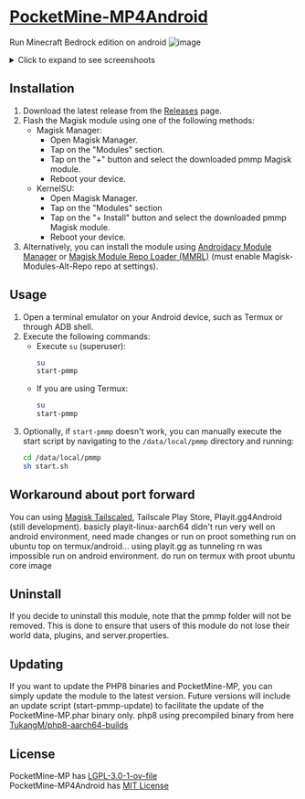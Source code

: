 # [PocketMine-MP](https://github.com/pmmp/PocketMine-MP)[4Android](https://github.com/TukangM/PocketMine-MP4Android)
Run Minecraft Bedrock edition on android 
![image](https://tukangm.github.io/asset/img/pocketmine4android/pocketmine.jpg)

<details>
<summary>Click to expand to see screenshoots</summary>

![Screenshot_20240114-140951_Apps2SD PRO](https://github.com/TukangM/PocketMine-MP4Android/assets/91467886/2c3438f5-4cf6-4d08-9b6c-5e3c5b8caa56)
![Screenshot_20240113-234915_Termux](https://github.com/TukangM/PocketMine-MP4Android/assets/91467886/612e50c3-bc8a-4f72-bade-37ad2187bd76)
![Screenshot_20240114-093845_Termux](https://github.com/TukangM/PocketMine-MP4Android/assets/91467886/2c46ad81-bdc5-41ff-9dd6-61c688c1a71b)

</details>

## Installation

1. Download the latest release from the [Releases](https://github.com/TukangM/PocketMine-MP4Android/releases) page.
2. Flash the Magisk module using one of the following methods:
   - Magisk Manager:
     - Open Magisk Manager.
     - Tap on the "Modules" section.
     - Tap on the "+" button and select the downloaded pmmp Magisk module.
     - Reboot your device.
   - KernelSU:
     - Open Magisk Manager.
     - Tap on the "Modules" section
     - Tap on the "+ Install" button and select the downloaded pmmp Magisk module.
     - Reboot your device.
3. Alternatively, you can install the module using [Androidacy Module Manager](https://github.com/Androidacy/MagiskModuleManager) or [Magisk Module Repo Loader (MMRL)](https://github.com/DerGoogler/MMRL) (must enable Magisk-Modules-Alt-Repo repo at settings).

## Usage

1. Open a terminal emulator on your Android device, such as Termux or through ADB shell.
2. Execute the following commands:
   - Execute `su` (superuser):
     ```bash
     su
     start-pmmp
     ```
   - If you are using Termux:
     ```bash
     su
     start-pmmp
     ```
3. Optionally, if `start-pmmp` doesn't work, you can manually execute the start script by navigating to the `/data/local/pmmp` directory and running:
   ```bash
   cd /data/local/pmmp
   sh start.sh
   ```

## Workaround about port forward
You can using [Magisk Tailscaled](https://github.com/anasfanani/Magisk-Tailscaled), Tailscale Play Store, Playit.gg4Android (still development).
basicly playit-linux-aarch64 didn't run very well on android environment, need made changes or run on proot something run on ubuntu top on termux/android... using playit.gg as tunneling rn was impossible run on android environment. do run on termux with proot ubuntu core image

## Uninstall
If you decide to uninstall this module, note that the pmmp folder will not be removed. This is done to ensure that users of this module do not lose their world data, plugins, and server.properties.

## Updating
If you want to update the PHP8 binaries and PocketMine-MP, you can simply update the module to the latest version. Future versions will include an update script (start-pmmp-update) to facilitate the update of the PocketMine-MP.phar binary only.
php8 using precompiled binary from here [TukangM/php8-aarch64-builds](https://github.com/TukangM/php8-aarch64-builds)

## License
PocketMine-MP has [LGPL-3.0-1-ov-file](https://github.com/pmmp/PocketMine-MP?tab=LGPL-3.0-1-ov-file#readme) <br/>
PocketMine-MP4Android has [MIT License](https://github.com/TukangM/PocketMine-MP4Android/blob/main/LICENSE)
